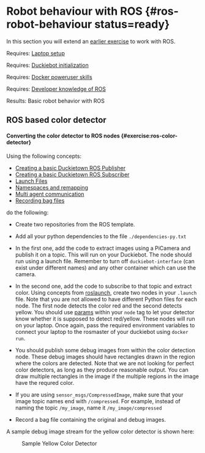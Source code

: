 # Robot behaviour with ROS {#ros-robot-behaviour status=ready}

In this section you will extend an [earlier exercise](#exercise:ex-docker-colordetector) to work with ROS.


<div class='requirements' markdown='1'>
  
  Requires: [Laptop setup](+opmanual_duckiebot#laptop-setup)
  
  Requires: [Duckiebot initialization](+opmanual_duckiebot#setup-duckiebot)
  
  Requires: [Docker poweruser skills](#docker-poweruser)

  Requires: [Developer knowledge of ROS](#dt-infrastructure) 
  
  Results: Basic robot behavior with ROS

</div>

## ROS based color detector

#### Converting the color detector to ROS nodes {#exercise:ros-color-detector}

Using the following concepts:

- [Creating a basic Duckietown ROS Publisher](#ros-pub-duckiebot)
- [Creating a basic Duckietown ROS Subscriber](#ros-sub-duckiebot)
- [Launch Files](#ros-launch)
- [Namespaces and remapping](#ros-namespace-remap)
- [Multi agent communication](#ros-multi-agent)
- [Recording bag files](#rosbag-record)

do the following:

- Create two repositories from the ROS template. 

- Add all your python dependencies to the file `./dependencies-py.txt`

- In the first one, add the code to extract images using a PiCamera and publish it on a topic. This will run on your Duckiebot. The node should run using a launch file. Remember to turn off `duckiebot-interface` (can exist under different names) and any other container which can use the camera.

- In the second one, add the code to subscribe to that topic and extract color. Using concepts from [roslaunch](#ros-launch), create two nodes in your `.launch` file. Note that you are not allowed to have different Python files for each node. The first node detects the color red and the second detects yellow. You should use [params](http://wiki.ros.org/roslaunch/XML/param) within your `node` tag to let your detector know whether it is supposed to detect red/yellow. These nodes will run on your laptop. Once again, pass the required environment variables to connect your laptop to the rosmaster of your duckiebot using `docker run`.

- You should publish some debug images from within the color detection node. These debug images should have rectangles drawn in the region where the colors are detected. Note that we are not looking for perfect color detectors, as long as they produce reasonable output. You can draw multiple rectangles in the image if the multiple regions in the image have the requred color.

- If you are using `sensor_msgs/CompressedImage`, make sure that your image topic names end with `/compressed`. For example, instead of naming the topic `/my_image`, name it `/my_image/compressed`

- Record a bag file containing the original and debug images. 

A sample debug image stream for the yellow color detector is shown here:
<figure id="example-embed">
    <figcaption>Sample Yellow Color Detector</figcaption>
    <dtvideo src="vimeo:364079106"/>
</figure>

<end/>
